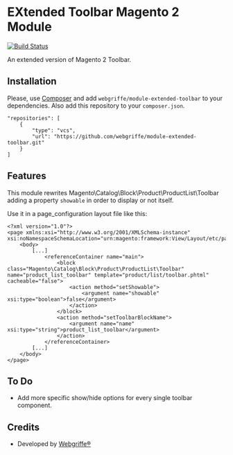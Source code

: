 EXtended Toolbar Magento 2 Module
================================

[![Build Status](https://travis-ci.org/webgriffe/module-extended-toolbar.svg?branch=master)](https://travis-ci.org/webgriffe/module-extended-toolbar)

An extended version of Magento 2 Toolbar.

Installation
------------

Please, use [Composer](https://getcomposer.org) and add `webgriffe/module-extended-toolbar` to your dependencies. Also add this repository to your `composer.json`.

	"repositories": [
        {
            "type": "vcs",
            "url": "https://github.com/webgriffe/module-extended-toolbar.git"
        }
    ]
    
Features
--------

This module rewrites Magento\Catalog\Block\Product\ProductList\Toolbar adding a property `showable` in order to display or not itself.

Use it in a page_configuration layout file like this:

    <?xml version="1.0"?>
    <page xmlns:xsi="http://www.w3.org/2001/XMLSchema-instance" xsi:noNamespaceSchemaLocation="urn:magento:framework:View/Layout/etc/page_configuration.xsd">
        <body>
            [...]
                <referenceContainer name="main">
                    <block class="Magento\Catalog\Block\Product\ProductList\Toolbar" name="product_list_toolbar" template="product/list/toolbar.phtml" cacheable="false">
                        <action method="setShowable">
                            <argument name="showable" xsi:type="boolean">false</argument>
                        </action>
                    </block>
                    <action method="setToolbarBlockName">
                        <argument name="name" xsi:type="string">product_list_toolbar</argument>
                    </action>
                </referenceContainer>
            [...]
        </body>
    </page>
    
To Do
-----

* Add more specific show/hide options for every single toolbar component.

Credits
-------

* Developed by [Webgriffe®](http://webgriffe.com)





